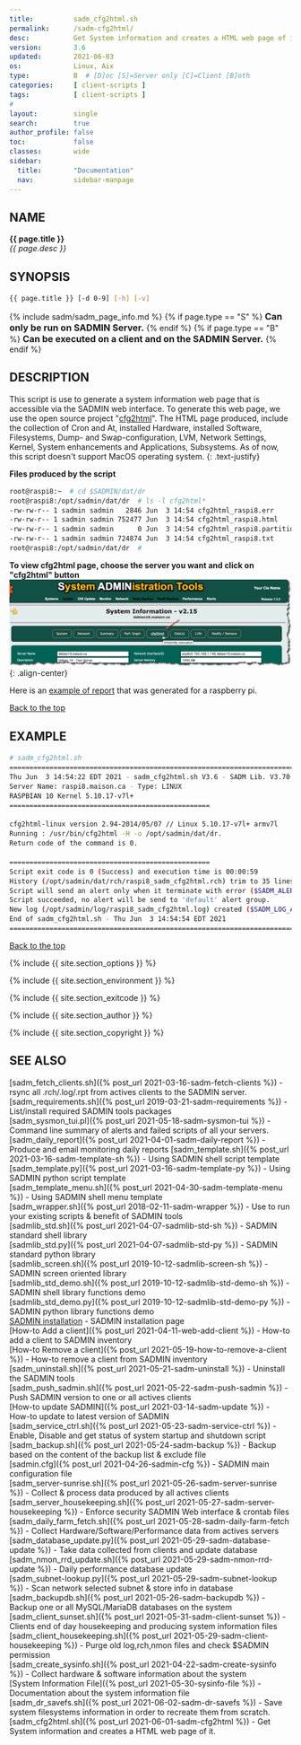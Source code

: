 ```yaml
---
title:          sadm_cfg2html.sh
permalink:      /sadm-cfg2html/
desc:           Get System information and creates a HTML web page of it
version:        3.6
updated:        2021-06-03
os:             Linux, Aix
type:           B  # [D]oc [S]=Server only [C]=Client [B]oth
categories:     [ client-scripts ] 
tags:           [ client-scripts ] 
#
layout:         single
search:         true
author_profile: false
toc:            false
classes:        wide
sidebar:
  title:        "Documentation"
  nav:          sidebar-manpage
---
```

<a id="top_of_page"></a>



<a id="name"></a>
## NAME
**{{ page.title }}**  
*{{ page.desc }}*   



<a id="synopsis"></a>
## SYNOPSIS

```bash
{{ page.title }} [-d 0-9] [-h] [-v]
```

{% include sadm/sadm_page_info.md %}
{% if page.type == "S" %}
<font size="3"><strong>Can only be run on SADMIN Server.</strong></font>
{% endif %}
{% if page.type == "B" %}
<font size="3"><strong>Can be executed on a client and on the SADMIN Server.</strong></font>
{% endif %}




<a id="description"></a>
## DESCRIPTION
This script is use to generate a system information web page that is accessible via the SADMIN
web interface. To generate this web page, we use 
the open source project "[cfg2html](https://www.cfg2html.com/)". 
The HTML page produced, include the collection of Cron and At, 
installed Hardware, installed Software, Filesystems, Dump- and Swap-configuration, LVM, 
Network Settings, Kernel, System enhancements and Applications, Subsystems. As of now, this script 
doesn't support MacOS operating system.
{: .text-justify}
 
 
**Files produced by the script** 
```bash
root@raspi8:~  # cd $SADMIN/dat/dr
root@raspi8:/opt/sadmin/dat/dr  # ls -l cfg2html*
-rw-rw-r-- 1 sadmin sadmin   2846 Jun  3 14:54 cfg2html_raspi8.err
-rw-rw-r-- 1 sadmin sadmin 752477 Jun  3 14:54 cfg2html_raspi8.html
-rw-rw-r-- 1 sadmin sadmin      0 Jun  3 14:54 cfg2html_raspi8.partitions.save
-rw-rw-r-- 1 sadmin sadmin 724874 Jun  3 14:54 cfg2html_raspi8.txt
root@raspi8:/opt/sadmin/dat/dr  # 
```

**To view cfg2html page, choose the server you want and click on "cfg2html" button**
![sadm_cfg2html_button](/assets/img/sadm_cfg2html/sadm_cfg2html_viewing.png){: .align-center}

Here is an [example of report](/assets/img/sadm_cfg2html/man_sadm_cfg2html_example.html) that was generated for a raspberry pi.


[Back to the top](#top_of_page)



<a id="examples"></a>
## EXAMPLE

```bash
# sadm_cfg2html.sh 
================================================================================
Thu Jun  3 14:54:22 EDT 2021 - sadm_cfg2html.sh V3.6 - SADM Lib. V3.70
Server Name: raspi8.maison.ca - Type: LINUX
RASPBIAN 10 Kernel 5.10.17-v7l+
==================================================
 
cfg2html-linux version 2.94-2014/05/07 // Linux 5.10.17-v7l+ armv7l
Running : /usr/bin/cfg2html -H -o /opt/sadmin/dat/dr.
Return code of the command is 0.

==================================================
Script exit code is 0 (Success) and execution time is 00:00:59
History (/opt/sadmin/dat/rch/raspi8_sadm_cfg2html.rch) trim to 35 lines.
Script will send an alert only when it terminate with error ($SADM_ALERT_TYPE=1).
Script succeeded, no alert will be send to 'default' alert group.
New log (/opt/sadmin/log/raspi8_sadm_cfg2html.log) created ($SADM_LOG_APPEND='N').
End of sadm_cfg2html.sh - Thu Jun  3 14:54:54 EDT 2021
================================================================================
```

[Back to the top](#top_of_page)


{% include {{ site.section_options     }} %}

{% include {{ site.section_environment }} %}

{% include {{ site.section_exitcode    }} %}

{% include {{ site.section_author      }} %}

{% include {{ site.section_copyright   }} %}


<a id="seealso"></a>
## SEE ALSO

[sadm_fetch_clients.sh]({% post_url 2021-03-16-sadm-fetch-clients %}) - rsync all .rch/.log/.rpt from actives clients to the SADMIN server.  
[sadm_requirements.sh]({% post_url 2019-03-21-sadm-requirements %}) - List/install required SADMIN tools packages  
[sadm_sysmon_tui.pl]({% post_url 2021-05-18-sadm-sysmon-tui %}) -  Command line summary of alerts and failed scripts of all your servers.  
[sadm_daily_report]({% post_url 2021-04-01-sadm-daily-report %}) - Produce and email monitoring daily reports
[sadm_template.sh]({% post_url 2021-03-16-sadm-template-sh %}) - Using SADMIN shell script template   
[sadm_template.py]({% post_url 2021-03-16-sadm-template-py %}) - Using SADMIN python script template    
[sadm_template_menu.sh]({% post_url 2021-04-30-sadm-template-menu %}) - Using SADMIN shell menu template   
[sadm_wrapper.sh]({% post_url 2018-02-11-sadm-wrapper %}) - Use to run your existing scripts & benefit of SADMIN tools  
[sadmlib_std.sh]({% post_url 2021-04-07-sadmlib-std-sh %}) - SADMIN standard shell library  
[sadmlib_std.py]({% post_url 2021-04-07-sadmlib-std-py %}) - SADMIN standard python library  
[sadmlib_screen.sh]({% post_url 2019-10-12-sadmlib-screen-sh %}) - SADMIN screen oriented library  
[sadmlib_std_demo.sh]({% post_url 2019-10-12-sadmlib-std-demo-sh %}) - SADMIN shell library functions demo   
[sadmlib_std_demo.py]({% post_url 2019-10-12-sadmlib-std-demo-py %}) - SADMIN python library functions demo  
[SADMIN installation](/_pages/install) - SADMIN installation page  
[How-to Add a client]({% post_url 2021-04-11-web-add-client %}) - How-to add a client to SADMIN inventory  
[How-to Remove a client]({% post_url 2021-05-19-how-to-remove-a-client %}) - How-to remove a client from SADMIN inventory  
[sadm_uninstall.sh]({% post_url 2021-05-21-sadm-uninstall %}) - Uninstall the SADMIN tools  
[sadm_push_sadmin.sh]({% post_url 2021-05-22-sadm-push-sadmin %}) - Push SADMIN version to one or all actives clients  
[How-to update SADMIN]({% post_url 2021-03-14-sadm-update %}) - How-to update to latest version of SADMIN   
[sadm_service_ctrl.sh]({% post_url 2021-05-23-sadm-service-ctrl %}) - Enable, Disable and get status of system startup and shutdown script  
[sadm_backup.sh]({% post_url 2021-05-24-sadm-backup %}) - Backup based on the content of the backup list & exclude file  
[sadmin.cfg]({% post_url 2021-04-26-sadmin-cfg %}) - SADMIN main configuration file   
[sadm_server-sunrise.sh]({% post_url 2021-05-26-sadm-server-sunrise %}) - Collect & process data produced by all actives clients  
[sadm_server_housekeeping.sh]({% post_url 2021-05-27-sadm-server-housekeeping %}) - Enforce security SADMIN Web interface & crontab files
[sadm_daily_farm_fetch.sh]({% post_url 2021-05-28-sadm-daily-farm-fetch %}) - Collect Hardware/Software/Performance data from actives servers   
[sadm_database_update.py]({% post_url 2021-05-29-sadm-database-update %}) - Take data collected from clients and update database    
[sadm_nmon_rrd_update.sh]({% post_url 2021-05-29-sadm-nmon-rrd-update %}) - Daily performance database update   
[sadm_subnet-lookup.py]({% post_url 2021-05-29-sadm-subnet-lookup %}) - Scan network selected subnet & store info in database  
[sadm_backupdb.sh]({% post_url 2021-05-26-sadm-backupdb %}) - Backup one or all MySQL/MariaDB databases on the system  
[sadm_client_sunset.sh]({% post_url 2021-05-31-sadm-client-sunset %}) - Clients end of day housekeeping and producing system information files  
[sadm_client_housekeeping.sh]({% post_url 2021-05-29-sadm-client-housekeeping %}) - Purge old log,rch,nmon files and check $SADMIN permission   
[sadm_create_sysinfo.sh]({% post_url 2021-04-22-sadm-create-sysinfo %}) - Collect hardware & software information about the system   
[System Information File]({% post_url 2021-05-30-sysinfo-file %}) - Documentation about the system information file  
[sadm_dr_savefs.sh]({% post_url 2021-06-02-sadm-dr-savefs %}) - Save system filesystems information in order to recreate them from scratch.
[sadm_cfg2html.sh]({% post_url 2021-06-01-sadm-cfg2html %}) - Get System information and creates a HTML web page of it.